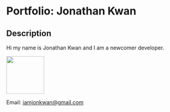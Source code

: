 # Portfolio: Jonathan Kwan

## Description

Hi my name is Jonathan Kwan and I am a newcomer developer.

 <img src="https://avatars3.githubusercontent.com/u/24719363?s=460&u=c25eaef99d167bfb57daed7d70d12667d356f0f7&v=4" width="100">
  
 Email: iamjonkwan@gmail.com
